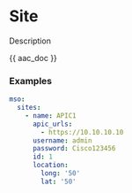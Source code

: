 # Site

Description

{{ aac_doc }}
### Examples

```yaml
mso:
  sites:
    - name: APIC1
      apic_urls:
        - https://10.10.10.10
      username: admin
      password: Cisco123456
      id: 1
      location:
        long: '50'
        lat: '50'
```
